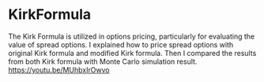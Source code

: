 # KirkFormula
The Kirk Formula is utilized in options pricing, particularly for evaluating the value of spread options. I explained how to price spread options with original Kirk formula and modified Kirk formula. Then I compared the results from both Kirk formula with Monte Carlo simulation result. https://youtu.be/MUhbxIrOwvo

